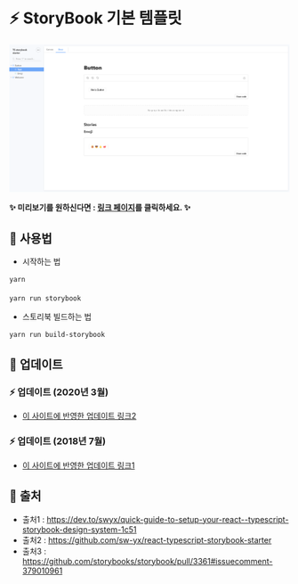 # **:zap: StoryBook 기본 템플릿**
<img src="https://raw.githubusercontent.com/light9639/React-Ts-StoryBook-starter/main/light9639.github.io_React-Ts-StoryBook-starter__path%3D_docs_button--text.png" alt="StoryBook"/>

**:sparkles: 미리보기를 원하신다면 : <a href="https://light9639.github.io/React-Ts-StoryBook-starter/">링크 페이지</a>를 클릭하세요. :sparkles:**

## **:rocket: 사용법**

- 시작하는 법
```bash
yarn

yarn run storybook
```

- 스토리북 빌드하는 법
```bash
yarn run build-storybook
```

## **📡 업데이트**
### **:zap: 업데이트 (2020년 3월)**
- [이 사이트에 반영한 업데이트 링크2](https://github.com/sw-yx/react-typescript-storybook-starter/pull/4)

### **:zap: 업데이트 (2018년 7월)**
- [이 사이트에 반영한 업데이트 링크1](https://github.com/sw-yx/react-typescript-storybook-starter/pull/1)

## **:paperclip: 출처**
- 출처1 : https://dev.to/swyx/quick-guide-to-setup-your-react--typescript-storybook-design-system-1c51
- 출처2 : https://github.com/sw-yx/react-typescript-storybook-starter
- 출처3 : https://github.com/storybooks/storybook/pull/3361#issuecomment-379010961
